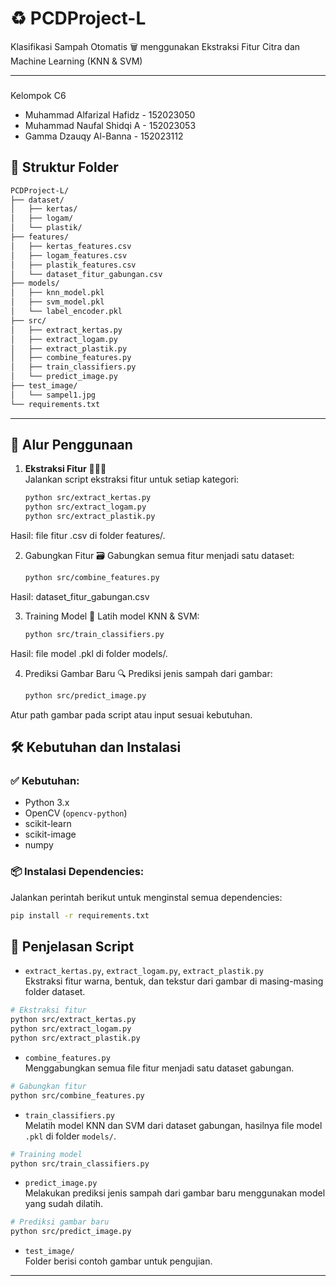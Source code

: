 # ♻️ PCDProject-L

Klasifikasi Sampah Otomatis 🗑️ menggunakan Ekstraksi Fitur Citra dan Machine Learning (KNN & SVM)

---


###
Kelompok C6
- Muhammad Alfarizal Hafidz   - 152023050
- Muhammad Naufal Shidqi A    - 152023053
- Gamma Dzauqy Al-Banna       - 152023112

## 📁 Struktur Folder

```bash
PCDProject-L/
├── dataset/
│   ├── kertas/
│   ├── logam/
│   └── plastik/
├── features/
│   ├── kertas_features.csv
│   ├── logam_features.csv
│   ├── plastik_features.csv
│   └── dataset_fitur_gabungan.csv
├── models/
│   ├── knn_model.pkl
│   ├── svm_model.pkl
│   └── label_encoder.pkl
├── src/
│   ├── extract_kertas.py
│   ├── extract_logam.py
│   ├── extract_plastik.py
│   ├── combine_features.py
│   ├── train_classifiers.py
│   └── predict_image.py
├── test_image/
│   └── sampel1.jpg
└── requirements.txt
```
---

## 🚀 Alur Penggunaan

1. **Ekstraksi Fitur** 🎨🔺🧩  
   Jalankan script ekstraksi fitur untuk setiap kategori:
   ```sh
   python src/extract_kertas.py
   python src/extract_logam.py
   python src/extract_plastik.py
   ```
Hasil: file fitur .csv di folder features/.

2. Gabungkan Fitur 🗃️
Gabungkan semua fitur menjadi satu dataset:
    ```sh
    python src/combine_features.py
Hasil: dataset_fitur_gabungan.csv

3. Training Model 🤖
Latih model KNN & SVM:
     ```sh
    python src/train_classifiers.py
Hasil: file model .pkl di folder models/.

4. Prediksi Gambar Baru 🔍
Prediksi jenis sampah dari gambar:
     ```sh
    python src/predict_image.py
Atur path gambar pada script atau input sesuai kebutuhan.

## 🛠️ Kebutuhan dan Instalasi

### ✅ Kebutuhan:
- Python 3.x
- OpenCV (`opencv-python`)
- scikit-learn
- scikit-image
- numpy

### 📦 Instalasi Dependencies:
Jalankan perintah berikut untuk menginstal semua dependencies:
```sh
pip install -r requirements.txt
```
## 📜 Penjelasan Script

- `extract_kertas.py`, `extract_logam.py`, `extract_plastik.py`  
  Ekstraksi fitur warna, bentuk, dan tekstur dari gambar di masing-masing folder dataset.
```sh
# Ekstraksi fitur
python src/extract_kertas.py
python src/extract_logam.py
python src/extract_plastik.py
```

- `combine_features.py`  
  Menggabungkan semua file fitur menjadi satu dataset gabungan.
```sh
# Gabungkan fitur
python src/combine_features.py
```

- `train_classifiers.py`  
  Melatih model KNN dan SVM dari dataset gabungan, hasilnya file model `.pkl` di folder `models/`.
```sh
# Training model
python src/train_classifiers.py
```
- `predict_image.py`  
  Melakukan prediksi jenis sampah dari gambar baru menggunakan model yang sudah dilatih.
```sh
# Prediksi gambar baru
python src/predict_image.py
```
- `test_image/`  
  Folder berisi contoh gambar untuk pengujian.

---

